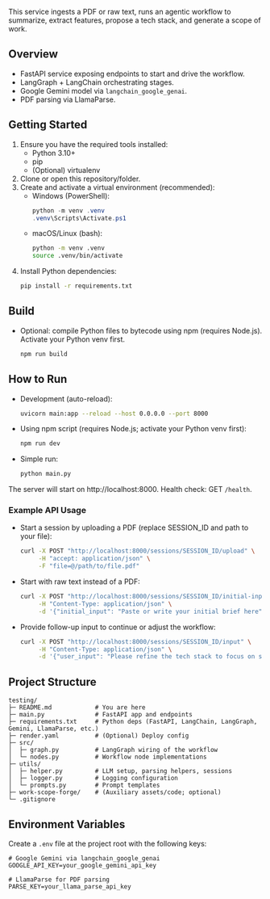 
This service ingests a PDF or raw text, runs an agentic workflow to summarize, extract features, propose a tech stack, and generate a scope of work.

## Overview
- FastAPI service exposing endpoints to start and drive the workflow.
- LangGraph + LangChain orchestrating stages.
- Google Gemini model via `langchain_google_genai`.
- PDF parsing via LlamaParse.

## Getting Started
1. Ensure you have the required tools installed:
   - Python 3.10+
   - pip
   - (Optional) virtualenv
2. Clone or open this repository/folder.
3. Create and activate a virtual environment (recommended):
   - Windows (PowerShell):
     ```powershell
     python -m venv .venv
     .venv\Scripts\Activate.ps1
     ```
   - macOS/Linux (bash):
     ```bash
     python -m venv .venv
     source .venv/bin/activate
     ```
4. Install Python dependencies:
   ```bash
   pip install -r requirements.txt
   ```

## Build
- Optional: compile Python files to bytecode using npm (requires Node.js). Activate your Python venv first.
  ```bash
  npm run build
  ```

## How to Run
- Development (auto-reload):
  ```bash
  uvicorn main:app --reload --host 0.0.0.0 --port 8000
  ```
- Using npm script (requires Node.js; activate your Python venv first):
  ```bash
  npm run dev
  ```
- Simple run:
  ```bash
  python main.py
  ```

The server will start on http://localhost:8000. Health check: GET `/health`.

### Example API Usage
- Start a session by uploading a PDF (replace SESSION_ID and path to your file):
  ```bash
  curl -X POST "http://localhost:8000/sessions/SESSION_ID/upload" \
       -H "accept: application/json" \
       -F "file=@/path/to/file.pdf"
  ```
- Start with raw text instead of a PDF:
  ```bash
  curl -X POST "http://localhost:8000/sessions/SESSION_ID/initial-input" \
       -H "Content-Type: application/json" \
       -d '{"initial_input": "Paste or write your initial brief here"}'
  ```
- Provide follow-up input to continue or adjust the workflow:
  ```bash
  curl -X POST "http://localhost:8000/sessions/SESSION_ID/input" \
       -H "Content-Type: application/json" \
       -d '{"user_input": "Please refine the tech stack to focus on serverless."}'
  ```

## Project Structure
```
testing/
├─ README.md            # You are here
├─ main.py              # FastAPI app and endpoints
├─ requirements.txt     # Python deps (FastAPI, LangChain, LangGraph, Gemini, LlamaParse, etc.)
├─ render.yaml          # (Optional) Deploy config
├─ src/
│  ├─ graph.py          # LangGraph wiring of the workflow
│  └─ nodes.py          # Workflow node implementations
├─ utils/
│  ├─ helper.py         # LLM setup, parsing helpers, sessions
│  ├─ logger.py         # Logging configuration
│  └─ prompts.py        # Prompt templates
├─ work-scope-forge/    # (Auxiliary assets/code; optional)
└─ .gitignore
```


## Environment Variables
Create a `.env` file at the project root with the following keys:

```env
# Google Gemini via langchain_google_genai
GOOGLE_API_KEY=your_google_gemini_api_key

# LlamaParse for PDF parsing
PARSE_KEY=your_llama_parse_api_key
```
